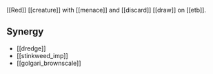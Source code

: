[[Red]] [[creature]] with [[menace]] and [[discard]] [[draw]] on [[etb]].
## Synergy
* [[dredge]]
* [[stinkweed_imp]]
* [[golgari_brownscale]]